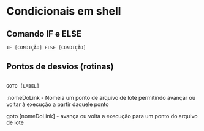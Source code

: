 # Condicionais em shell

## Comando IF e ELSE

```py
IF [CONDIÇÂO] ELSE [CONDIÇÂO]
```
## Pontos de desvios (rotinas)

```py

GOTO [LABEL]

```

:nomeDoLink - Nomeia um ponto de arquivo de lote  permitindo avançar ou voltar à execução a partir daquele ponto

goto [nomeDoLink] - avança ou volta a execução para um ponto do arquivo de lote

